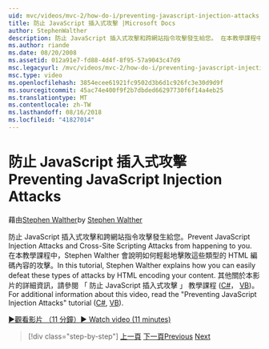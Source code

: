 ```yaml
---
uid: mvc/videos/mvc-2/how-do-i/preventing-javascript-injection-attacks
title: 防止 JavaScript 插入式攻擊 |Microsoft Docs
author: StephenWalther
description: 防止 JavaScript 插入式攻擊和跨網站指令攻擊發生給您。 在本教學課程中，Stephen Walther 會說明如何輕鬆地 de...
ms.author: riande
ms.date: 08/20/2008
ms.assetid: 012a91e7-fd88-4d4f-8f95-57a9043c47d9
msc.legacyurl: /mvc/videos/mvc-2/how-do-i/preventing-javascript-injection-attacks
msc.type: video
ms.openlocfilehash: 3854ecee61921fc9502d3b6d1c926fc3e30d9d9f
ms.sourcegitcommit: 45ac74e400f9f2b7dbded66297730f6f14a4eb25
ms.translationtype: MT
ms.contentlocale: zh-TW
ms.lasthandoff: 08/16/2018
ms.locfileid: "41827014"
---
```

<a name="preventing-javascript-injection-attacks"></a><span data-ttu-id="7d847-104">防止 JavaScript 插入式攻擊</span><span class="sxs-lookup"><span data-stu-id="7d847-104">Preventing JavaScript Injection Attacks</span></span>
====================
<span data-ttu-id="7d847-105">藉由[Stephen Walther](https://github.com/StephenWalther)</span><span class="sxs-lookup"><span data-stu-id="7d847-105">by [Stephen Walther](https://github.com/StephenWalther)</span></span>

<span data-ttu-id="7d847-106">防止 JavaScript 插入式攻擊和跨網站指令攻擊發生給您。</span><span class="sxs-lookup"><span data-stu-id="7d847-106">Prevent JavaScript Injection Attacks and Cross-Site Scripting Attacks from happening to you.</span></span> <span data-ttu-id="7d847-107">在本教學課程中，Stephen Walther 會說明如何輕鬆地擊敗這些類型的 HTML 編碼內容的攻擊。</span><span class="sxs-lookup"><span data-stu-id="7d847-107">In this tutorial, Stephen Walther explains how you can easily defeat these types of attacks by HTML encoding your content.</span></span> <span data-ttu-id="7d847-108">其他關於本影片的詳細資訊，請參閱 「 防止 JavaScript 插入式攻擊 」 教學課程 ([C#](../../../overview/older-versions-1/security/preventing-javascript-injection-attacks-cs.md)， [VB](../../../overview/older-versions-1/security/preventing-javascript-injection-attacks-vb.md))。</span><span class="sxs-lookup"><span data-stu-id="7d847-108">For additional information about this video, read the "Preventing JavaScript Injection Attacks" tutorial ([C#](../../../overview/older-versions-1/security/preventing-javascript-injection-attacks-cs.md), [VB](../../../overview/older-versions-1/security/preventing-javascript-injection-attacks-vb.md)).</span></span>

[<span data-ttu-id="7d847-109">&#9654;觀看影片 （11 分鐘）</span><span class="sxs-lookup"><span data-stu-id="7d847-109">&#9654; Watch video (11 minutes)</span></span>](https://channel9.msdn.com/Blogs/ASP-NET-Site-Videos/preventing-javascript-injection-attacks)

> [!div class="step-by-step"]
> <span data-ttu-id="7d847-110">[上一頁](an-introduction-to-url-routing.md)
> [下一頁](creating-unit-tests-for-aspnet-mvc-applications.md)</span><span class="sxs-lookup"><span data-stu-id="7d847-110">[Previous](an-introduction-to-url-routing.md)
[Next](creating-unit-tests-for-aspnet-mvc-applications.md)</span></span>
